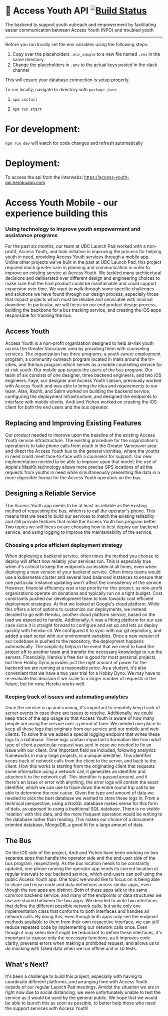 # :bus:   Access Youth API      [![Build Status](https://travis-ci.org/ubclaunchpad/accessyouth-api.svg?branch=develop)](https://travis-ci.org/ubclaunchpad/accessyouth-api)

The backend to support youth outreach and empowerment by facilitating easier communication between Access Youth (NPO) and troubled youth

---
Before you run locally set the env variables using the following steps: 
1. Copy over the placeholders `.env_sample` to a new file named `.env` in the same directory
2. Change the placeholders in `.env` to the actual keys posted in the slack channel

This will ensure your database connection is setup properly. 

To run locally, navigate to directory with `package.json`:

1. `npm install`

2. `npm run start`

# For development: 
`npm run dev` will watch for code changes and refresh automatically 

# Deployment: 
To access the api from the interwebs: https://access-youth-api.herokuapp.com


#  Access Youth Mobile - our experience building this
### Using technology to improve youth empowerment and assistance programs
For the past six months, our team at UBC Launch Pad worked with a non-profit, Access Youth, and took initiative in improving the process for helping youth in need, providing  Access Youth services through a mobile app.
Unlike other projects we've built in the past at UBC Launch Pad, this project required much greater care in planning and communication in order to improve an existing service at Access Youth. 
We tackled many architectural decisions and deliberated over different design and engineering choices to make sure that the final product could be maintainable and could support expansion over time. 
We want to walk through some specific challenges and solutions we have found through our design process, especially those that impact projects which must be reliable and servicable with minimal downtime.
In particular, we will focus on our end product design process, building the backbone for a bus tracking service, and creating the iOS apps responsible for tracking the bus.
## Access Youth
Access Youth is a non-profit organization designed to help at-risk youth across the Greater Vancouver area by providing them with counseling services. The organization has three programs: a youth career employment program, a community outreach program located in malls around the tri-cities, and the bus program which serves as a mobile counseling service for at-risk youth. Our mobile app targets the users of the bus program.
Our team of six consists of one designer, three backend engineers, and two iOS engineers. 
Faye, our designer and Access Youth Liaison, previously worked with Access Youth and was able to bring the idea and requirements to our team. 
Alan, Rachit, and Salim worked on building the backend service, configuring the deployment infrastructure, and designed the endpoints to interface with mobile clients.
Andi and Yichen worked on creating the iOS client for both the end users and the bus operator.
## Replacing and Improving Existing Features
Our product needed to improve upon the baseline of the existing Access Youth service infrastructure. The existing procedure for the organization's operation is to take phone calls from youth in the Greater Vancouver area and direct the Access Youth bus to the general vicinities, where the youths in need could meet face-to-face with a counselor for support. Our new implementation needed to be able to improve upon that model; the use of Apple's MapKit technology allows more precise GPS locations of all the requests from youths in need while simultaneously presenting the data in a more digestible format for the Access Youth operators on the bus.
## Designing a Reliable Service
The Access Youth app needs to be at least as reliable as the existing method of requesting the bus, which is to call the operator's phone. 
This means that we need to build our services to match the existing reliability and still provide features that make the Access Youth bus program better. 
Two topics we will focus on are choosing how to best deploy our backend service, and using logging to improve the maintainability of the service.
### Choosing a price efficient deployment strategy
When deploying a backend service, often times the method you choose to deploy will affect how reliably your services run. 
This is especially true when it's critical to keep the endpoints accessible at all times, even when deploying a new version of your backend service. 
Often times teams would use a kubernetes cluster and several load balanced instances to ensure that one particular instance updating won't affect the consistency of the service. 
However, financial efficiency was a top priority for this project, as non-profit organizations operate on donations and typically run on a tight budget. Cost constraints pushed our development team to look towards cost efficient deployment strategies.
At first we looked at Google's cloud platform. 
While this offers a lot of options to customize our deployments, we instead decided to go with Heroku, another cloud platform service, based on the load we expected to handle. 
Additionally, it was a fitting platform for our use case since it is straight forward to configure and set up and lets us deploy quickly with heroku-cli. 
We configured it to sync with our git repository, and added a start script with our environment variables.
Once a new version of our codebase is pushed to the repository, the deployment happens automatically.
The simplicity helps in the event that we need to hand the project off to another team and transfer the necessary knowledge to run the servers.
Financially, Heroku's free tier is good for most personal projects, but their Hobby Dyno provides just the right amount of power for the backend we are running at a reasonable price. 
As a student, it's also convenient that we have a two year trial for a Hobby Dyno.
We may have to re-evaluate this decision if we scale to a larger number of requests in the future, but for now, Heroku works well. 
### Keeping track of issues and automating analytics
Once the service is up and running, it's important to remotely keep track of server events in case there are issues to resolve. 
Additionally, we could keep track of the app usage so that Access Youth is aware of how many people are using the service over a period of time. 
We needed one place to keep all these logs that originate from our service and our mobile and web clients.
To solve this we added a special logging endpoint that writes these logs to a database. 
These logs contain important information like from what type of client a particular request was sent in case we needed to fix an issue with our client. 
One important field we included, following analytics frameworks in many large projects, is a unique identifier. 
This identifier keeps track of network calls from the client to the server, and back to the client. 
How this works is starting from the originating client that requests some information using a network call, it generates an identifier and attaches it to the network call. 
This identifier is passed around, and if there's an issue or error with anything, the error logs will contain the exact identifier, which we can use to trace down the entire round trip call to be able to determine the root cause.
Given the type and amount of data we needed to pick the best database we wanted to store these logs in.
From a technical perspective, using a NoSQL database makes sense for this form of data, as opposed to using a traditional SQL database. 
There is no visible 'relation' with this data, and the more frequent operation would be writing to the database rather than reading. 
This makes our choice of a document-oriented database, MongoDB, a good fit for a large amount of data.
## The Bus
On the iOS side of the project, Andi and Yichen have been working on two separate apps that handle the operator side and the end-user side of the bus program, respectively. 
As the bus location needs to be constantly updated, one phone running the operator app sends its current location at regular intervals to our backend service, which end-users can poll using the public Access Youth app. 
One topic we would like to focus on is being able to share and reuse code and data definitions across similar apps, even though the two apps are distinct.
Both of these apps talk to the same common backend service, and many of the endpoints or data structures we use are shared between the two apps. 
We decided to write two interfaces that define the different possible network calls, but write only one implementation class that conforms to both interfaces and handles all network calls.
By doing this, even though both apps only see the endpoint methods available to them from their own respective interface, we can still reduce repeated code by implementing our network calls once.
Even though it may seem like it might be redundant to define these interfaces, it's important to expose only the necessary functions, as it improves code clarity, prevents errors when making a prohibited request, and allows us to do mocking with faked data when we run offline unit or UI tests.
## What's Next?
It's been a challenge to build this project, especially with having to coordinate different platforms, and arranging time with Access Youth outside of our regular Launch Pad meetings. 
Amidst the situation we are in right now due to social distancing, we were unfortunately unable to test the service as it would be used by the general public.
We hope that we would be able to launch this as soon as possible, to better help those who need the support services with Access Youth!


